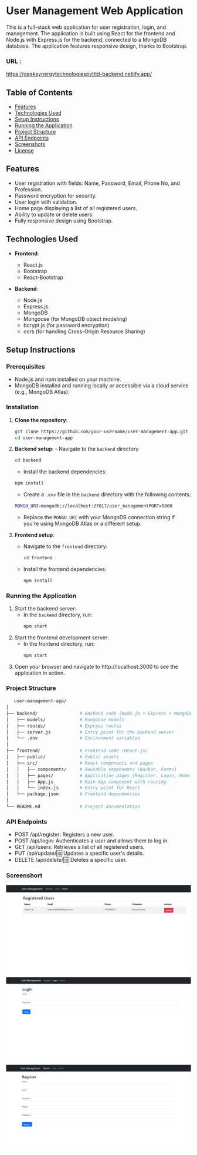 # User Management Web Application

This is a full-stack web application for user registration, login, and management. The application is built using React for the frontend and Node.js with Express.js for the backend, connected to a MongoDB database. The application features responsive design, thanks to Bootstrap.

### URL :

https://geeksynergytechnologiespvtltd-backend.netlify.app/

## Table of Contents

- [Features](#features)
- [Technologies Used](#technologies-used)
- [Setup Instructions](#setup-instructions)
- [Running the Application](#running-the-application)
- [Project Structure](#project-structure)
- [API Endpoints](#api-endpoints)
- [Screenshots](#screenshots)
- [License](#license)

## Features

- User registration with fields: Name, Password, Email, Phone No, and Profession.
- Password encryption for security.
- User login with validation.
- Home page displaying a list of all registered users.
- Ability to update or delete users.
- Fully responsive design using Bootstrap.

## Technologies Used

- **Frontend**:

  - React.js
  - Bootstrap
  - React-Bootstrap

- **Backend**:
  - Node.js
  - Express.js
  - MongoDB
  - Mongoose (for MongoDB object modeling)
  - bcrypt.js (for password encryption)
  - cors (for handling Cross-Origin Resource Sharing)

## Setup Instructions

### Prerequisites

- Node.js and npm installed on your machine.
- MongoDB installed and running locally or accessible via a cloud service (e.g., MongoDB Atlas).

### Installation

1.  **Clone the repository**:
    ```bash
    git clone https://github.com/your-username/user-management-app.git
    cd user-management-app
    ```
2.  **Backend setup**: - Navigate to the `backend` directory

    ```bash
    cd backend
    ```

    - Install the backend dependencies:

    ```bash
    npm install
    ```

    - Create a `.env` file in the `backend` directory with the following contents:

    ```bash
    MONGO_URI=mongodb://localhost:27017/user_managementPORT=5000
    ```

    - Replace the `MONGO_URI` with your MongoDB connection string if you're using MongoDB Atlas or a different setup.

3.  **Frontend setup**:
    - Navigate to the `frontend` directory:
      ```bash
      cd frontend
      ```
    - Install the frontend dependencies:
      ```bash
      npm install
      ```

### Running the Application

1. Start the backend server:
   - In the `backend` directory, run:
     ```bash
     npm start
     ```
2. Start the frontend development server:
   - In the frontend directory, run:
     ```bash
     npm start
     ```
3. Open your browser and navigate to http://localhost:3000 to see the application in action.

### Project Structure

```bash
   user-management-app/
│
├── backend/                # Backend code (Node.js + Express + MongoDB)
│   ├── models/             # Mongoose models
│   ├── routes/             # Express routes
│   ├── server.js           # Entry point for the backend server
│   └── .env                # Environment variables
│
├── frontend/               # Frontend code (React.js)
│   ├── public/             # Public assets
│   ├── src/                # React components and pages
│   │   ├── components/     # Reusable components (Navbar, Forms)
│   │   ├── pages/          # Application pages (Register, Login, Home)
│   │   ├── App.js          # Main App component with routing
│   │   └── index.js        # Entry point for React
│   └── package.json        # Frontend dependencies
│
└── README.md               # Project documentation
```

### API Endpoints

- POST /api/register: Registers a new user.
- POST /api/login: Authenticates a user and allows them to log in.
- GET /api/users: Retrieves a list of all registered users.
- PUT /api/update/:id: Updates a specific user's details.
- DELETE /api/delete/:id: Deletes a specific user.

### Screenshort

![alt text](<frontend/assets/Screenshot (1725).png>)
![alt text](<frontend/assets/Screenshot (1726).png>)
![alt text](<frontend/assets/Screenshot (1727).png>)
